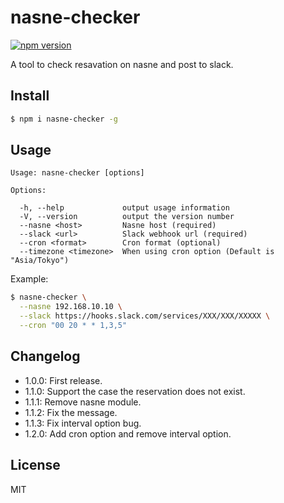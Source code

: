nasne-checker
===
[![npm version](https://badge.fury.io/js/nasne-checker.svg)](https://badge.fury.io/js/nasne-checker)

A tool to check resavation on nasne and post to slack.

## Install

```bash
$ npm i nasne-checker -g
```

## Usage

```
Usage: nasne-checker [options]

Options:

  -h, --help             output usage information
  -V, --version          output the version number
  --nasne <host>         Nasne host (required)
  --slack <url>          Slack webhook url (required)
  --cron <format>        Cron format (optional)
  --timezone <timezone>  When using cron option (Default is "Asia/Tokyo")
```

Example:
```bash
$ nasne-checker \
  --nasne 192.168.10.10 \
  --slack https://hooks.slack.com/services/XXX/XXX/XXXXX \
  --cron "00 20 * * 1,3,5"
```

## Changelog
* 1.0.0: First release.
* 1.1.0: Support the case the reservation does not exist.
* 1.1.1: Remove nasne module.
* 1.1.2: Fix the message.
* 1.1.3: Fix interval option bug.
* 1.2.0: Add cron option and remove interval option.

## License
MIT

